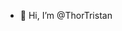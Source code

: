- 👋 Hi, I’m @ThorTristan

<!---
ThorTristan/ThorTristan is a ✨ special ✨ repository because its `README.md` (this file) appears on your GitHub profile.
You can click the Preview link to take a look at your changes.
--->
